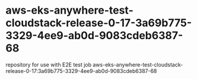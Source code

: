 # aws-eks-anywhere-test-cloudstack-release-0-17-3a69b775-3329-4ee9-ab0d-9083cdeb6387-68
repository for use with E2E test job aws-eks-anywhere-test-cloudstack-release-0-17:3a69b775-3329-4ee9-ab0d-9083cdeb6387-68
